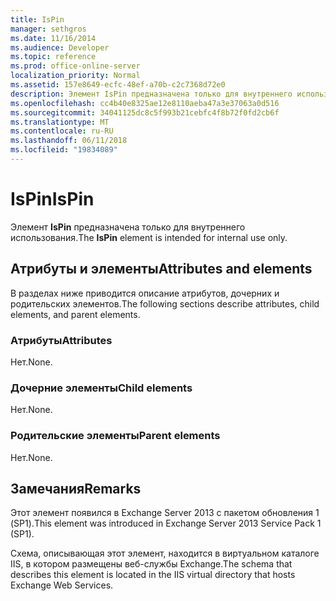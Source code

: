 ```yaml
---
title: IsPin
manager: sethgros
ms.date: 11/16/2014
ms.audience: Developer
ms.topic: reference
ms.prod: office-online-server
localization_priority: Normal
ms.assetid: 157e8649-ecfc-48ef-a70b-c2c7368d72e0
description: Элемент IsPin предназначена только для внутреннего использования.
ms.openlocfilehash: cc4b40e8325ae12e8110aeba47a3e37063a0d516
ms.sourcegitcommit: 34041125dc8c5f993b21cebfc4f8b72f0fd2cb6f
ms.translationtype: MT
ms.contentlocale: ru-RU
ms.lasthandoff: 06/11/2018
ms.locfileid: "19834089"
---
```

# <a name="ispin"></a><span data-ttu-id="d13f7-103">IsPin</span><span class="sxs-lookup"><span data-stu-id="d13f7-103">IsPin</span></span>

<span data-ttu-id="d13f7-104">Элемент **IsPin** предназначена только для внутреннего использования.</span><span class="sxs-lookup"><span data-stu-id="d13f7-104">The **IsPin** element is intended for internal use only.</span></span> 

## <a name="attributes-and-elements"></a><span data-ttu-id="d13f7-105">Атрибуты и элементы</span><span class="sxs-lookup"><span data-stu-id="d13f7-105">Attributes and elements</span></span>

<span data-ttu-id="d13f7-106">В разделах ниже приводится описание атрибутов, дочерних и родительских элементов.</span><span class="sxs-lookup"><span data-stu-id="d13f7-106">The following sections describe attributes, child elements, and parent elements.</span></span>
  
### <a name="attributes"></a><span data-ttu-id="d13f7-107">Атрибуты</span><span class="sxs-lookup"><span data-stu-id="d13f7-107">Attributes</span></span>

<span data-ttu-id="d13f7-108">Нет.</span><span class="sxs-lookup"><span data-stu-id="d13f7-108">None.</span></span>
  
### <a name="child-elements"></a><span data-ttu-id="d13f7-109">Дочерние элементы</span><span class="sxs-lookup"><span data-stu-id="d13f7-109">Child elements</span></span>

<span data-ttu-id="d13f7-110">Нет.</span><span class="sxs-lookup"><span data-stu-id="d13f7-110">None.</span></span>
  
### <a name="parent-elements"></a><span data-ttu-id="d13f7-111">Родительские элементы</span><span class="sxs-lookup"><span data-stu-id="d13f7-111">Parent elements</span></span>

<span data-ttu-id="d13f7-112">Нет.</span><span class="sxs-lookup"><span data-stu-id="d13f7-112">None.</span></span>
  
## <a name="remarks"></a><span data-ttu-id="d13f7-113">Замечания</span><span class="sxs-lookup"><span data-stu-id="d13f7-113">Remarks</span></span>

<span data-ttu-id="d13f7-114">Этот элемент появился в Exchange Server 2013 с пакетом обновления 1 (SP1).</span><span class="sxs-lookup"><span data-stu-id="d13f7-114">This element was introduced in Exchange Server 2013 Service Pack 1 (SP1).</span></span>
  
<span data-ttu-id="d13f7-115">Схема, описывающая этот элемент, находится в виртуальном каталоге IIS, в котором размещены веб-службы Exchange.</span><span class="sxs-lookup"><span data-stu-id="d13f7-115">The schema that describes this element is located in the IIS virtual directory that hosts Exchange Web Services.</span></span>
  

